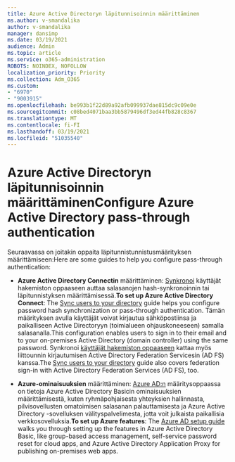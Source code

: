```yaml
---
title: Azure Active Directoryn läpitunnisoinnin määrittäminen
ms.author: v-smandalika
author: v-smandalika
manager: dansimp
ms.date: 03/19/2021
audience: Admin
ms.topic: article
ms.service: o365-administration
ROBOTS: NOINDEX, NOFOLLOW
localization_priority: Priority
ms.collection: Adm_O365
ms.custom:
- "6970"
- "9003915"
ms.openlocfilehash: be993b1f22d89a92afb099937dae815dc9c09e0e
ms.sourcegitcommit: c08bed4071baa3bb5879496df3ed44fb828c8367
ms.translationtype: MT
ms.contentlocale: fi-FI
ms.lasthandoff: 03/19/2021
ms.locfileid: "51035540"
---
```

# <a name="configure-azure-active-directory-pass-through-authentication"></a><span data-ttu-id="7fb30-102">Azure Active Directoryn läpitunnisoinnin määrittäminen</span><span class="sxs-lookup"><span data-stu-id="7fb30-102">Configure Azure Active Directory pass-through authentication</span></span>

<span data-ttu-id="7fb30-103">Seuraavassa on joitakin oppaita läpitunnistunnistusmäärityksen määrittämiseen:</span><span class="sxs-lookup"><span data-stu-id="7fb30-103">Here are some guides to help you configure pass-through authentication:</span></span>

- <span data-ttu-id="7fb30-104">**Azure Active Directory Connectin** määrittäminen: [Synkronoi](https://admin.microsoft.com/AdminPortal/Home) käyttäjät hakemiston oppaaseen auttaa salasanojen hash-synkronoinnin tai läpitunnistyksen määrittämisessä.</span><span class="sxs-lookup"><span data-stu-id="7fb30-104">**To set up Azure Active Directory Connect**: The [Sync users to your directory](https://admin.microsoft.com/AdminPortal/Home) guide helps you configure password hash synchronization or pass-through authentication.</span></span> <span data-ttu-id="7fb30-105">Tämän määrityksen avulla käyttäjät voivat kirjautua sähköpostiinsa ja paikalliseen Active Directoryyn (toimialueen ohjauskoneeseen) samalla salasanalla.</span><span class="sxs-lookup"><span data-stu-id="7fb30-105">This configuration enables users to sign in to their email and to your on-premises Active Directory (domain controller) using the same password.</span></span>  <span data-ttu-id="7fb30-106">Synkronoi [käyttäjät hakemiston oppaaseen](https://admin.microsoft.com/AdminPortal/Home) kattaa myös liittounnin kirjautumisen Active Directory Federation Servicesin (AD FS) kanssa.</span><span class="sxs-lookup"><span data-stu-id="7fb30-106">The [Sync users to your directory](https://admin.microsoft.com/AdminPortal/Home) guide also covers federation sign-in with Active Directory Federation Services (AD FS), too.</span></span>

- <span data-ttu-id="7fb30-107">**Azure-ominaisuuksien** määrittäminen: [Azure AD:n](https://admin.microsoft.com/adminportal/home#/modernonboarding/azureadsetup) määritysoppaassa on tietoja Azure Active Directory Basicin ominaisuuksien määrittämisestä, kuten ryhmäpohjaisesta yhteyksien hallinnasta, pilvisovellusten omatoimisen salasanan palauttamisesta ja Azure Active Directory -sovelluksen välityspalvelimesta, jotta voit julkaista paikallisia verkkosovelluksia.</span><span class="sxs-lookup"><span data-stu-id="7fb30-107">**To set up Azure features**: The [Azure AD setup guide](https://admin.microsoft.com/adminportal/home#/modernonboarding/azureadsetup) walks you through setting up the features in Azure Active Directory Basic, like group-based access management, self-service password reset for cloud apps, and Azure Active Directory Application Proxy for publishing on-premises web apps.</span></span>



